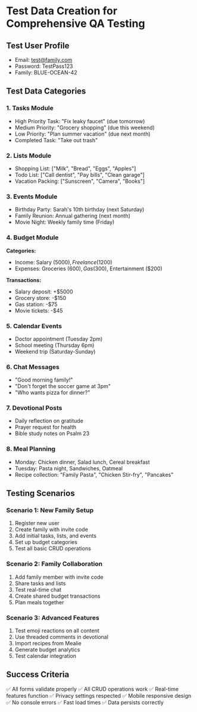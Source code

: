 # Test Data Creation for Comprehensive QA Testing

## Test User Profile
- Email: test@family.com  
- Password: TestPass123
- Family: BLUE-OCEAN-42

## Test Data Categories

### 1. Tasks Module
- High Priority Task: "Fix leaky faucet" (due tomorrow)
- Medium Priority: "Grocery shopping" (due this weekend)
- Low Priority: "Plan summer vacation" (due next month)
- Completed Task: "Take out trash"

### 2. Lists Module  
- Shopping List: ["Milk", "Bread", "Eggs", "Apples"]
- Todo List: ["Call dentist", "Pay bills", "Clean garage"]
- Vacation Packing: ["Sunscreen", "Camera", "Books"]

### 3. Events Module
- Birthday Party: Sarah's 10th birthday (next Saturday)
- Family Reunion: Annual gathering (next month)
- Movie Night: Weekly family time (Friday)

### 4. Budget Module
**Categories:**
- Income: Salary ($5000), Freelance ($1200)  
- Expenses: Groceries ($600), Gas ($300), Entertainment ($200)

**Transactions:**
- Salary deposit: +$5000
- Grocery store: -$150  
- Gas station: -$75
- Movie tickets: -$45

### 5. Calendar Events
- Doctor appointment (Tuesday 2pm)
- School meeting (Thursday 6pm)
- Weekend trip (Saturday-Sunday)

### 6. Chat Messages
- "Good morning family!"
- "Don't forget the soccer game at 3pm"
- "Who wants pizza for dinner?"

### 7. Devotional Posts
- Daily reflection on gratitude
- Prayer request for health
- Bible study notes on Psalm 23

### 8. Meal Planning
- Monday: Chicken dinner, Salad lunch, Cereal breakfast
- Tuesday: Pasta night, Sandwiches, Oatmeal
- Recipe collection: "Family Pasta", "Chicken Stir-fry", "Pancakes"

## Testing Scenarios

### Scenario 1: New Family Setup
1. Register new user
2. Create family with invite code
3. Add initial tasks, lists, and events
4. Set up budget categories
5. Test all basic CRUD operations

### Scenario 2: Family Collaboration
1. Add family member with invite code
2. Share tasks and lists  
3. Test real-time chat
4. Create shared budget transactions
5. Plan meals together

### Scenario 3: Advanced Features
1. Test emoji reactions on all content
2. Use threaded comments in devotional
3. Import recipes from Mealie
4. Generate budget analytics
5. Test calendar integration

## Success Criteria
✅ All forms validate properly
✅ All CRUD operations work
✅ Real-time features function
✅ Privacy settings respected
✅ Mobile responsive design
✅ No console errors
✅ Fast load times
✅ Data persists correctly